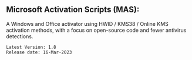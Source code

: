 ## Microsoft Activation Scripts (MAS):

A Windows and Office activator using HWID / KMS38 / Online KMS activation methods, with a focus on open-source code and fewer antivirus detections.

```
Latest Version: 1.8
Release date: 16-Mar-2023
```
